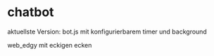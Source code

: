 # chatbot
aktuellste Version: bot.js mit konfigurierbarem timer und background


web_edgy mit eckigen ecken
